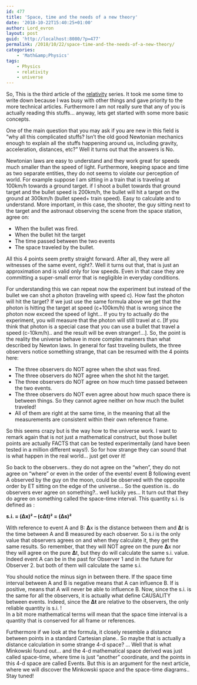 ```yaml
---
id: 477
title: 'Space, time and the needs of a new theory'
date: '2018-10-22T15:40:25+01:00'
author: Lord_evron
layout: post
guid: 'http://localhost:8080/?p=477'
permalink: /2018/10/22/space-time-and-the-needs-of-a-new-theory/
categories:
    - 'Math&amp;Physics'
tags:
    - Physics
    - relativity
    - universe
---
```


So, This is the third article of the [relativity](http://localhost:8080/tag/relativity/) series. It took me some time to write down because I was busy with other things and gave priority to the more technical articles. Furthermore I am not really sure that any of you is actually reading this stuffs… anyway, lets get started with some more basic concepts.

One of the main question that you may ask if you are new in this field is “why all this complicated stuffs? Isn’t the old good Newtonian mechanics enough to explain all the stuffs happening around us, including gravity, acceleration, distances, etc?” Well it turns out that the answers is No.

Newtonian laws are easy to understand and they work great for speeds much smaller than the speed of light. Furthermore, keeping space and time as two separate entities, they do not seems to violate our perception of world. For example suppose I am sitting in a train that is traveling at 100km/h towards a ground target. if I shoot a bullet towards that ground target and the bullet speed is 200km/h, the bullet will hit a target on the ground at 300km/h (bullet speed+ train speed). Easy to calculate and to understand. More important, in this case, the shooter, the guy sitting next to the target and the astronaut observing the scene from the space station, agree on:

- When the bullet was fired.
- When the bullet hit the target
- The time passed between the two events
- The space traveled by the bullet.

All this 4 points seem pretty straight forward. After all, they were all witnesses of the same event, right?. Well it turns out that, that is just an approximation and is valid only for low speeds. Even in that case they are committing a super-small error that is negligible in everyday conditions.

For understanding this we can repeat now the experiment but instead of the bullet we can shot a photon (traveling with speed c). How fast the photon will hit the target? If we just use the same formula above we get that the photon is hitting the target at speed (c+100km/h) that is wrong since the photon now exceed the speed of light… If you try to actually do the experiment, you will measure that the photon will still travel at c. \[If you think that photon is a special case that you can use a bullet that travel a speed (c-10km/h).. and the result will be even stranger!…\]. So, the point is the reality the universe behave in more complex manners than what described by Newton laws. In general for fast traveling bullets, the three observers notice something strange, that can be resumed with the 4 points here:

- The three observers do NOT agree when the shot was fired.
- The three observers do NOT agree when the shot hit the target.
- The three observers do NOT agree on how much time passed between the two events.
- The three observers do NOT even agree about how much space there is between things. So they cannot agree neither on how much the bullet traveled!
- All of them are right at the same time, in the meaning that all the measurements are consistent within their own reference frame.

So this seems crazy but is the way how to the universe work. I want to remark again that is not just a mathematical construct, but those bullet points are actually FACTS that can be tested experimentally (and have been tested in a million different ways!). So for how strange they can sound that is what happen in the real world… just get over it!

So back to the observers.. they do not agree on the “when”, they do not agree on “where” or even in the order of the events! event B following event A observed by the guy on the moon, could be observed with the opposite order by ET sitting on the edge of the universe… So the question is.. do observers ever agree on something?.. well luckily yes… It turn out that they do agree on something called the space-time interval. This quantity s.i. is defined as :

 **s.i. = (Δx)² – (cΔt)² = (Δs)²**

With reference to event A and B: **Δ**x is the distance between them and **Δ**t is the time between A and B measured by each observer. So s.i is the only value that observers agrees on and when they calculate it, they get the same results. So remember, that they will NOT agree on the pure **Δ**x nor they will agree on the pure **Δ**t, but they do will calculate the same s.i. value. Indeed event A can be in the past for Observer 1 and in the future for Observer 2. but both of them will calculate the same s.i.

You should notice the minus sign in between there. If the space time interval between A and B is negative means that A can influence B. If is positive, means that A will never be able to influence B. Now, since the s.i. is the same for all the observers, it is actually what define CAUSALITY between events. Indeed, since the **Δt** are relative to the observers, the only reliable quantity is s.i. !  
In a bit more mathematical terms will mean that the space time interval is a quantity that is conserved for all frame or references.

Furthermore if we look at the formula, it closely resemble a distance between points in a standard Cartesian plane.. So maybe that is actually a distance calculation in some strange 4-d space? … Well that is what Minkowski found out… and the 4-d mathematical space derived was just called space-time, where time is just “another” coordinate, and the points in this 4-d space are called Events. But this is an argument for the next article, where we will discover the Minkowski space and the space-time diagrams.. Stay tuned!